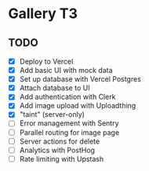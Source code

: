 # Gallery T3

## TODO

- [x] Deploy to Vercel
- [x] Add basic UI with mock data
- [x] Set up database with Vercel Postgres
- [x] Attach database to UI
- [x] Add authentication with Clerk
- [x] Add image upload with Uploadthing
- [x] "taint" (server-only)
- [ ] Error management with Sentry
- [ ] Parallel routing for image page
- [ ] Server actions for delete
- [ ] Analytics with PostHog
- [ ] Rate limiting with Upstash
